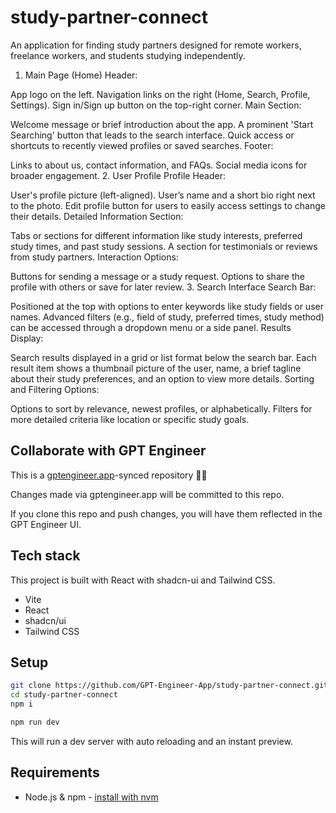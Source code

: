 # study-partner-connect

An application for finding study partners designed for remote workers, freelance workers, and students studying independently. 


1. Main Page (Home)
Header:

App logo on the left.
Navigation links on the right (Home, Search, Profile, Settings).
Sign in/Sign up button on the top-right corner.
Main Section:

Welcome message or brief introduction about the app.
A prominent 'Start Searching' button that leads to the search interface.
Quick access or shortcuts to recently viewed profiles or saved searches.
Footer:

Links to about us, contact information, and FAQs.
Social media icons for broader engagement.
2. User Profile
Profile Header:

User's profile picture (left-aligned).
User’s name and a short bio right next to the photo.
Edit profile button for users to easily access settings to change their details.
Detailed Information Section:

Tabs or sections for different information like study interests, preferred study times, and past study sessions.
A section for testimonials or reviews from study partners.
Interaction Options:

Buttons for sending a message or a study request.
Options to share the profile with others or save for later review.
3. Search Interface
Search Bar:

Positioned at the top with options to enter keywords like study fields or user names.
Advanced filters (e.g., field of study, preferred times, study method) can be accessed through a dropdown menu or a side panel.
Results Display:

Search results displayed in a grid or list format below the search bar.
Each result item shows a thumbnail picture of the user, name, a brief tagline about their study preferences, and an option to view more details.
Sorting and Filtering Options:

Options to sort by relevance, newest profiles, or alphabetically.
Filters for more detailed criteria like location or specific study goals.

## Collaborate with GPT Engineer

This is a [gptengineer.app](https://gptengineer.app)-synced repository 🌟🤖

Changes made via gptengineer.app will be committed to this repo.

If you clone this repo and push changes, you will have them reflected in the GPT Engineer UI.

## Tech stack

This project is built with React with shadcn-ui and Tailwind CSS.

- Vite
- React
- shadcn/ui
- Tailwind CSS

## Setup

```sh
git clone https://github.com/GPT-Engineer-App/study-partner-connect.git
cd study-partner-connect
npm i
```

```sh
npm run dev
```

This will run a dev server with auto reloading and an instant preview.

## Requirements

- Node.js & npm - [install with nvm](https://github.com/nvm-sh/nvm#installing-and-updating)
